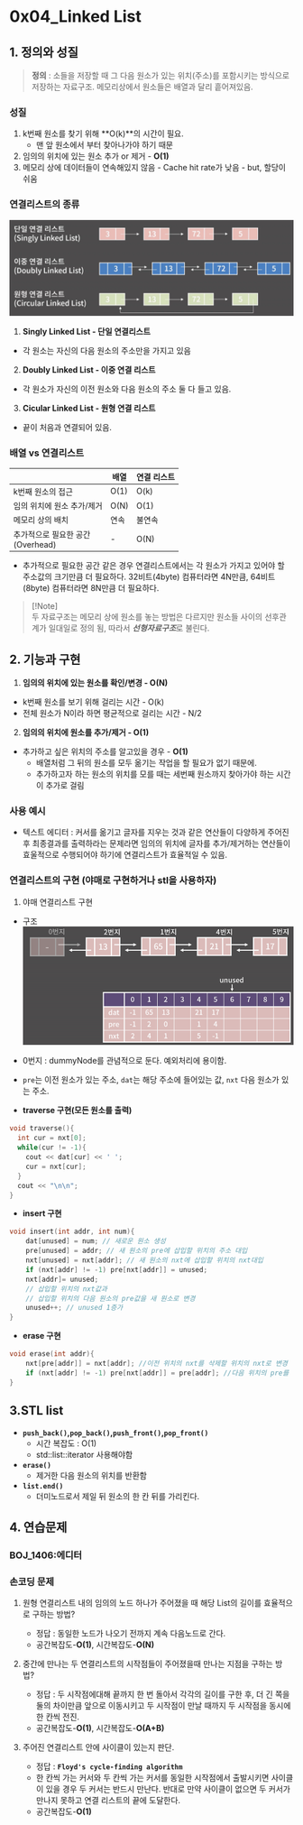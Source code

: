 # 0x04_Linked List 
## 1. 정의와 성질
> **정의** : 소들을 저장할 때 그 다음 원소가 있는 위치(주소)를 포함시키는 방식으로 저장하는 자료구조. 메모리상에서 원소들은 배열과 달리 흩어져있음.

### 성질 
1. k번째 원소를 찾기 위해 **O(k)**의 시간이 필요. 
    - 맨 앞 원소에서 부터 찾아나가야 하기 때문
2. 임의의 위치에 있는 원소 추가 or 제거 - **O(1)** 
3. 메모리 상에 데이터들이 연속해있지 않음 - Cache hit rate가 낮음 - but, 할당이 쉬움

### 연결리스트의 종류
![types of LinkedList](../imgs/TypesOflinkedList.png)
1. **Singly Linked List - 단일 연결리스트**
- 각 원소는 자신의 다음 원소의 주소만을 가지고 있음

2. **Doubly Linked List - 이중 연결 리스트**
- 각 원소가 자신의 이전 원소와 다음 원소의 주소 둘 다 들고 있음.

3. **Cicular Linked List - 원형 연결 리스트**
- 끝이 처음과 연결되어 있음.

### 배열 vs 연결리스트 
|                     | 배열        | 연결 리스트      |
|---------------------|------------|------------------|
| k번째 원소의 접근   | O(1)       | O(k)             |
| 임의 위치에 원소 추가/제거 | O(N) | O(1)             |
| 메모리 상의 배치    | 연속       | 불연속           |
| 추가적으로 필요한 공간 <br> (Overhead) | - | O(N)         |
- 추가적으로 필요한 공간 같은 경우 연결리스트에서는 각 원소가 가지고 있어야 할 주소값의 크기만큼 더 필요하다. 32비트(4byte) 컴퓨터라면 4N만큼, 64비트(8byte) 컴퓨터라면 8N만큼 더 필요하다.

> [!Note]\
> 두 자료구조는 메모리 상에 원소를 놓는 방법은 다르지만 원소들 사이의 선후관계가 일대일로 정의 됨, 따라서 ***선형자료구조***로 불린다.

## 2. 기능과 구현
1.  **임의의 위치에 있는 원소를 확인/변경 - O(N)**
- k번째 원소를 보기 위해 걸리는 시간 - O(k) 
- 전체 원소가 N이라 하면 평균적으로 걸리는 시간 - N/2 
2.  **임의의 위치에 원소를 추가/제거 - O(1)**
- 추가하고 싶은 위치의 주소를 알고있을 경우 - **O(1)**
    - 배열처럼 그 뒤의 원소를 모두 옮기는 작업을 할 필요가 없기 때문에.
    - 추가하고자 하는 원소의 위치를 모를 때는 세번째 원소까지 찾아가야 하는 시간이 추가로 걸림 

### 사용 예시
- 텍스트 에디터 : 커서를 옮기고 글자를 지우는 것과 같은 연산들이 다양하게 주어진 후 최종결과를 출력하라는 문제라면 임의의 위치에 글자를 추가/제거하는 연산들이 효울적으로 수행되어야 하기에 연결리스트가 효율적일 수 있음.

### 연결리스트의 구현 (야매로 구현하거나 stl을 사용하자)
1. 야매 연결리스트 구현 
- 구조
![Yamae](../imgs/YaMaeLinkedList.png)
- 0번지 : dummyNode를 관념적으로 둔다. 예외처리에 용이함.
- `pre`는 이전 원소가 있는 주소, `dat`는 해당 주소에 들어있는 값, `nxt` 다음 원소가 있는 주소.

- **traverse 구현(모든 원소를 출력)**
```cpp
void traverse(){
  int cur = nxt[0];
  while(cur != -1){
    cout << dat[cur] << ' ';
    cur = nxt[cur];
  }
  cout << "\n\n";
}
```
- **insert 구현**
```cpp
void insert(int addr, int num){
    dat[unused] = num; // 새로운 원소 생성
    pre[unused] = addr; // 새 원소의 pre에 삽입할 위치의 주소 대입
    nxt[unused] = nxt[addr]; // 새 원소의 nxt에 삽입할 위치의 nxt대입
    if (nxt[addr] != -1) pre[nxt[addr]] = unused; 
    nxt[addr]= unused;
    // 삽입할 위치의 nxt값과 
    // 삽입할 위치의 다음 원소의 pre값을 새 원소로 변경
    unused++; // unused 1증가 
}
```
- **erase 구현**
```cpp
void erase(int addr){
    nxt[pre[addr]] = nxt[addr]; //이전 위치의 nxt를 삭제할 위치의 nxt로 변경
    if (nxt[addr] != -1) pre[nxt[addr]] = pre[addr]; //다음 위치의 pre를 삭제할 위치의 pre로 변경
}
```
## 3.STL list
- **`push_back()`,`pop_back()`,`push_front()`,`pop_front()`**
    - 시간 복잡도 : O(1)
    - std::list::iterator 사용해야함
- **`erase()`**
    - 제거한 다음 원소의 위치를 반환함
- **`list.end()`**
    - 더미노드로서 제일 뒤 원소의 한 칸 뒤를 가리킨다.

## 4. 연습문제 
### BOJ_1406:에디터
### 손코딩 문제 
1. 원형 연결리스트 내의 임의의 노드 하나가 주어졌을 때 해당 List의 길이를 효율적으로 구하는 방법? 
    - 정답 : 동일한 노드가 나오기 전까지 계속 다음노드로 간다. 
    - 공간복잡도-**O(1)**, 시간복잡도-**O(N)**

2. 중간에 만나는 두 연결리스트의 시작점들이 주어졌을때 만나는 지점을 구하는 방법?
    - 정답 : 두 시작점에대해 끝까지 한 번 돌아서 각각의 길이를 구한 후, 더 긴 쪽을 둘의 차이만큼 앞으로 이동시키고 두 시작점이 만날 때까지 두 시작점을 동시에 한 칸씩 전진. 
    - 공간복잡도-**O(1)**, 시간복잡도-**O(A+B)**
    
3. 주어진 연결리스트 안에 사이클이 있는지 판단.
    - 정답 : **`Floyd's cycle-finding algorithm`**
    - 한 칸씩 가는 커서와 두 칸씩 가는 커서를 동일한 시작점에서 출발시키면 사이클이 있을 경우 두 커서는 반드시 만난다. 반대로 만약 사이클이 없으면 두 커서가 만나지 못하고 연결 리스트의 끝에 도달한다.
    - 공간복잡도-**O(1)**